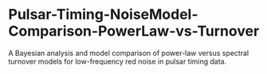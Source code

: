 # Pulsar-Timing-NoiseModel-Comparison-PowerLaw-vs-Turnover
A Bayesian analysis and model comparison of power-law versus spectral turnover models for low-frequency red noise in pulsar timing data.
